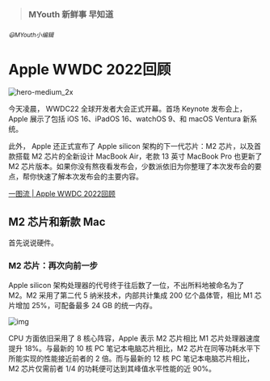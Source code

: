 > ###  MYouth 新鲜事 早知道

###### <small>😃MYouth小编辑</small>


# Apple WWDC 2022回顾



![hero-medium_2x](https://s1.328888.xyz/2022/06/08/zKpAi.jpg)

今天凌晨， WWDC22 全球开发者大会正式开幕。首场 Keynote 发布会上， Apple 展示了包括 iOS 16、iPadOS 16、watchOS 9、和 macOS Ventura 新系统。

此外， Apple 还正式宣布了 Apple silicon 架构的下一代芯片：M2 芯片，以及首款搭载 M2 芯片的全新设计 MacBook Air，老款 13 英寸 MacBook Pro 也更新了 M2 芯片版本。如果你没有熬夜看发布会，少数派依旧为你整理了本次发布会的要点，帮你快速了解本次发布会的主要内容。

<u>[一图流 | Apple WWDC 2022回顾](https://sspai.com/post/73653)</u>

##      M2 芯片和新款 Mac

首先说说硬件。

### M2 芯片：再次向前一步

Apple silicon 架构处理器的代号终于往后数了一位，不出所料地被命名为了 M2。M2 采用了第二代 5 纳米技术，内部共计集成 200 亿个晶体管，相比 M1 芯片增加 25%，可配备最多 24 GB 的统一内存。

![img](https://cdn.sspai.com/editor/u_/caf74ltb34tbmqchrte0.png?imageView2/2/w/1120/q/90/interlace/1/ignore-error/1)

CPU 方面依旧采用了 8 核心阵容，Apple 表示 M2 芯片相比 M1 芯片处理器速度提升 18%。与最新的 10 核 PC 笔记本电脑芯片相比，M2 芯片在同等功耗水平下所能实现的性能接近前者的 2 倍。而与最新的 12 核 PC 笔记本电脑芯片相比，M2 芯片仅需前者 1/4 的功耗便可达到其峰值水平性能的近 90%。
